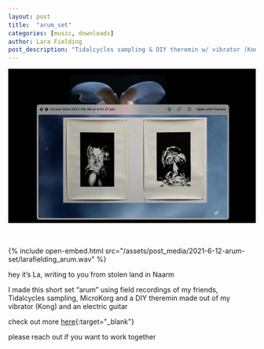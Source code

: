 ```yaml
---
layout: post
title:  "arum_set"
categories: [music, downloads]
author: Lara Fielding
post_description: "Tidalcycles sampling & DIY theremin w/ vibrator (Kong), MicroKorg, Electric Guitar"  
---
```


![Lara Fielding Mix Cover](/assets/post_media/2021-6-12-arum-set/larafielding_arum_graphic.png)

&zwnj;  

{% include open-embed.html src="/assets/post_media/2021-6-12-arum-set/larafielding_arum.wav" %}
&zwnj;  

hey it’s La, writing to you from stolen land in Naarm  

I made this short set “arum” using field recordings of my friends, Tidalcycles sampling, MicroKorg and a DIY theremin made out of my vibrator (Kong) and an electric guitar  

check out more [here](https://soundcloud.com/larafielding/arum){:target="_blank"}  

please reach out if you want to work together  

